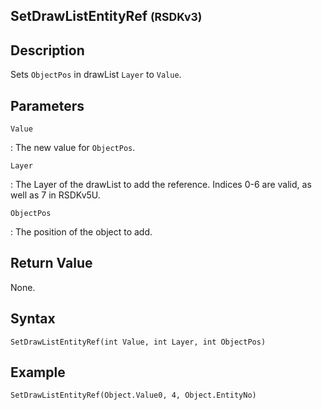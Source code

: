## SetDrawListEntityRef <small>(RSDKv3)</small>

## Description
Sets `ObjectPos` in drawList `Layer` to `Value`.

## Parameters
`Value`

:   The new value for `ObjectPos`.

`Layer`

:   The Layer of the drawList to add the reference. Indices 0-6 are valid, as well as 7 in RSDKv5U.

`ObjectPos`

:   The position of the object to add.

## Return Value
None.

## Syntax
```
SetDrawListEntityRef(int Value, int Layer, int ObjectPos)
```

## Example
```
SetDrawListEntityRef(Object.Value0, 4, Object.EntityNo)
```